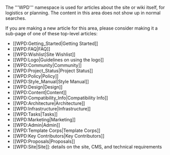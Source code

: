 The '''WPD''' namespace is used for articles about the site or wiki itself, for logistics or planning. The content in this area does not show up in normal searches.

If you are making a new article for this area, please consider making it a sub-page of one of these top-level articles:
* [[WPD:Getting_Started|Getting Started]]
* [[WPD:FAQ|FAQ]]
* [[WPD:Wishlist|Site Wishlist]]
* [[WPD:Logo|Guidelines on using the logo]]
* [[WPD:Community|Community]]
* [[WPD:Project_Status|Project Status]]
* [[WPD:Policy|Policy]]
* [[WPD:Style_Manual|Style Manual]]
* [[WPD:Design|Design]]
* [[WPD:Content|Content]]
* [[WPD:Compatibility_Info|Compatibility Info]]
* [[WPD:Architecture|Architecture]]
* [[WPD:Infrastructure|Infrastructure]]
* [[WPD:Tasks|Tasks]]
* [[WPD:Marketing|Marketing]]
* [[WPD:Admin|Admin]]
* [[WPD:Template Corps|Template Corps]]
* [[WPD:Key Contributors|Key Contributors]]
* [[WPD:Proposals|Proposals]]
* [[WPD:Site|Site]]: details on the site, CMS, and technical requirements